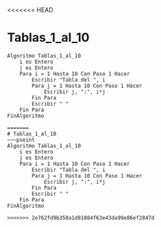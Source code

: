 <<<<<<< HEAD
# Tablas_1_al_10
~~~pseint
Algoritmo Tablas_1_al_10
	i es Entero
	j es Entero
	Para i = 1 Hasta 10 Con Paso 1 Hacer
		Escribir "Tabla del ", i
		Para j = 1 Hasta 10 Con Paso 1 Hacer
			Escribir j, ":", i*j
		Fin Para
		Escribir " "
	Fin Para
FinAlgoritmo

=======
# Tablas_1_al_10
~~~pseint
Algoritmo Tablas_1_al_10
	i es Entero
	j es Entero
	Para i = 1 Hasta 10 Con Paso 1 Hacer
		Escribir "Tabla del ", i
		Para j = 1 Hasta 10 Con Paso 1 Hacer
			Escribir j, ":", i*j
		Fin Para
		Escribir " "
	Fin Para
FinAlgoritmo

>>>>>>> 2e762fd9b358a1d81084f63e43da99e86ef2847d
~~~